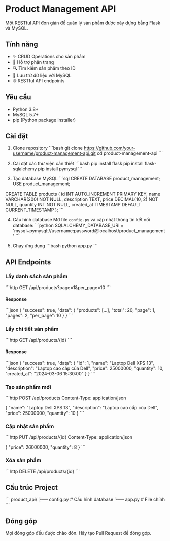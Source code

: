 # Product Management API

Một RESTful API đơn giản để quản lý sản phẩm được xây dựng bằng Flask và MySQL.

## Tính năng

- ✨ CRUD Operations cho sản phẩm
- 📝 Hỗ trợ phân trang
- 🔍 Tìm kiếm sản phẩm theo ID
- 💾 Lưu trữ dữ liệu với MySQL
- 🌐 RESTful API endpoints

## Yêu cầu

- Python 3.8+
- MySQL 5.7+
- pip (Python package installer)

## Cài đặt

1. Clone repository
\```bash
git clone https://github.com/your-username/product-management-api.git
cd product-management-api
\```

2. Cài đặt các thư viện cần thiết
\```bash
pip install flask
pip install flask-sqlalchemy
pip install pymysql
\```

3. Tạo database MySQL
\```sql
CREATE DATABASE product_management;
USE product_management;

CREATE TABLE products (
    id INT AUTO_INCREMENT PRIMARY KEY,
    name VARCHAR(200) NOT NULL,
    description TEXT,
    price DECIMAL(10, 2) NOT NULL,
    quantity INT NOT NULL,
    created_at TIMESTAMP DEFAULT CURRENT_TIMESTAMP
);
\```

4. Cấu hình database
Mở file `config.py` và cập nhật thông tin kết nối database:
\```python
SQLALCHEMY_DATABASE_URI = 'mysql+pymysql://username:password@localhost/product_management'
\```

5. Chạy ứng dụng
\```bash
python app.py
\```

## API Endpoints

### Lấy danh sách sản phẩm
\```http
GET /api/products?page=1&per_page=10
\```
#### Response
\```json
{
    "success": true,
    "data": {
        "products": [...],
        "total": 20,
        "page": 1,
        "pages": 2,
        "per_page": 10
    }
}
\```

### Lấy chi tiết sản phẩm
\```http
GET /api/products/{id}
\```
#### Response
\```json
{
    "success": true,
    "data": {
        "id": 1,
        "name": "Laptop Dell XPS 13",
        "description": "Laptop cao cấp của Dell",
        "price": 25000000,
        "quantity": 10,
        "created_at": "2024-03-06 15:30:00"
    }
}
\```

### Tạo sản phẩm mới
\```http
POST /api/products
Content-Type: application/json

{
    "name": "Laptop Dell XPS 13",
    "description": "Laptop cao cấp của Dell",
    "price": 25000000,
    "quantity": 10
}
\```

### Cập nhật sản phẩm
\```http
PUT /api/products/{id}
Content-Type: application/json

{
    "price": 26000000,
    "quantity": 8
}
\```

### Xóa sản phẩm
\```http
DELETE /api/products/{id}
\```

## Cấu trúc Project

\```
product_api/
├── config.py         # Cấu hình database
└── app.py           # File chính
\```

## Đóng góp

Mọi đóng góp đều được chào đón. Hãy tạo Pull Request để đóng góp.
